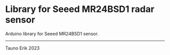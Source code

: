 # Library for Seeed MR24BSD1 radar sensor

Arduino library for Seeed MR24BSD1 sensor.

____
Tauno Erik 2023
